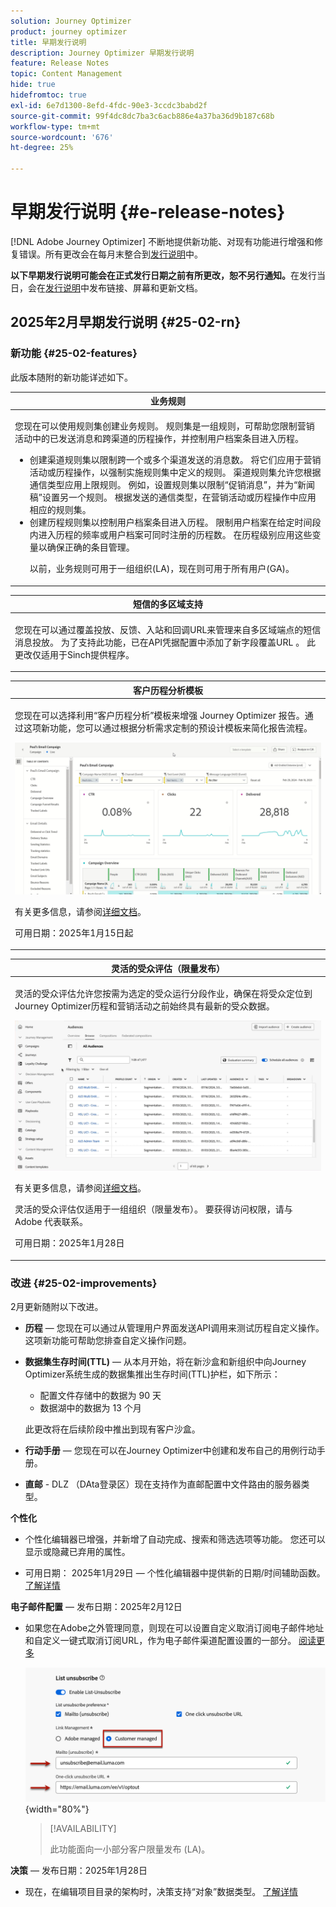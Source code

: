 ```yaml
---
solution: Journey Optimizer
product: journey optimizer
title: 早期发行说明
description: Journey Optimizer 早期发行说明
feature: Release Notes
topic: Content Management
hide: true
hidefromtoc: true
exl-id: 6e7d1300-8efd-4fdc-90e3-3ccdc3babd2f
source-git-commit: 99f4dc8dc7ba3c6acb886e4a37ba36d9b187c68b
workflow-type: tm+mt
source-wordcount: '676'
ht-degree: 25%

---
```


# 早期发行说明 {#e-release-notes}

[!DNL Adobe Journey Optimizer] 不断地提供新功能、对现有功能进行增强和修复错误。所有更改会在每月末整合到[发行说明](release-notes.md)中。

**以下早期发行说明可能会在正式发行日期之前有所更改，恕不另行通知。**&#x200B;在发行当日，会在[发行说明](release-notes.md)中发布链接、屏幕和更新文档。

## 2025年2月早期发行说明 {#25-02-rn}

### 新功能 {#25-02-features}

此版本随附的新功能详述如下。

<table>
<thead>
<tr>
<th><strong>业务规则</strong><br/></th>
</tr>
</thead>
<tbody>
<tr>
<td>
<p>您现在可以使用规则集创建业务规则。 规则集是一组规则，可帮助您限制营销活动中的已发送消息和跨渠道的历程操作，并控制用户档案条目进入历程。<p>
<p><ul><li>创建渠道规则集以限制跨一个或多个渠道发送的消息数。 将它们应用于营销活动或历程操作，以强制实施规则集中定义的规则。 渠道规则集允许您根据通信类型应用上限规则。 例如，设置规则集以限制“促销消息”，并为“新闻稿”设置另一个规则。 根据发送的通信类型，在营销活动或历程操作中应用相应的规则集。</li>
<li> 创建历程规则集以控制用户档案条目进入历程。 限制用户档案在给定时间段内进入历程的频率或用户档案可同时注册的历程数。 在历程级别应用这些变量以确保正确的条目管理。</li></p>
<p>以前，业务规则可用于一组组织(LA)，现在则可用于所有用户(GA)。</p>
<!--p>For more information, refer to the <a href="../configuration/business-rules.md">detailed documentation</a>.</p-->
</td>
</tr>
</tbody>
</table>

<table>
<thead>
<tr>
<th><strong>短信的多区域支持</strong><br/></th>
</tr>
</thead>
<tbody>
<tr>
<td>
<p>您现在可以通过覆盖投放、反馈、入站和回调URL来管理来自多区域端点的短信消息投放。 为了支持此功能，已在API凭据配置中添加了新字段覆盖URL 。 此更改仅适用于Sinch提供程序。</p>
<!--p>For more information, refer to the <a href="../configuration/business-rules.md">detailed documentation</a>.</p-->
</td>
</tr>
</tbody>
</table>


<table>
<thead>
<tr>
<th><strong>客户历程分析模板</strong><br/></th>
</tr>
</thead>
<tbody>
<tr>
<td>
<p>您现在可以选择利用“客户历程分析”模板来增强 Journey Optimizer 报告。通过这项新功能，您可以通过根据分析需求定制的预设计模板来简化报告流程。
</p>
<img src="assets/do-not-localize/cja-templates.gif">
<p>有关更多信息，请参阅<a href="../reports/report-cja-manage.md#cja-template">详细文档</a>。</p>
<p>可用日期：2025年1月15日起</p>
</tr>
</tbody>
</table>

<table>
<thead>
<tr>
<th><strong>灵活的受众评估（限量发布）</strong><br/></th>
</tr>
</thead>
<tbody>
<tr>
<td>
<p>灵活的受众评估允许您按需为选定的受众运行分段作业，确保在将受众定位到Journey Optimizer历程和营销活动之前始终具有最新的受众数据。</p>
<img src="assets/do-not-localize/flexible-audience.gif">
<p>有关更多信息，请参阅<a href="../audience/about-audiences.md#flexible">详细文档</a>。</p>
<p> 灵活的受众评估仅适用于一组组织（限量发布）。 要获得访问权限，请与 Adobe 代表联系。</p>
<p>可用日期：2025年1月28日</p>
</tr>
</tbody>
</table>


### 改进 {#25-02-improvements}

2月更新随附以下改进。

* **历程** — 您现在可以通过从管理用户界面发送API调用来测试历程自定义操作。 这项新功能可帮助您排查自定义操作问题。

* **数据集生存时间(TTL)** — 从本月开始，将在新沙盒和新组织中向Journey Optimizer系统生成的数据集推出生存时间(TTL)护栏，如下所示：

   * 配置文件存储中的数据为 90 天
   * 数据湖中的数据为 13 个月

  此更改将在后续阶段中推出到现有客户沙盒。

* **行动手册** — 您现在可以在Journey Optimizer中创建和发布自己的用例行动手册。

* **直邮** - DLZ （DAta登录区）现在支持作为直邮配置中文件路由的服务器类型。

**个性化**

* 个性化编辑器已增强，并新增了自动完成、搜索和筛选选项等功能。 您还可以显示或隐藏已弃用的属性。

* 可用日期： 2025年1月29日 — 个性化编辑器中提供新的日期/时间辅助函数。 [了解详情](../personalization/functions/dates.md)

**电子邮件配置** — 发布日期：2025年2月12日

* 如果您在Adobe之外管理同意，则现在可以设置自定义取消订阅电子邮件地址和自定义一键式取消订阅URL，作为电子邮件渠道配置设置的一部分。 [阅读更多](../email/list-unsubscribe.md#custom-managed)

  ![](../email/assets/surface-list-unsubscribe-custom.png){width="80%"}

  >[!AVAILABILITY]
  >
  >此功能面向一小部分客户限量发布 (LA)。

**决策** — 发布日期：2025年1月28日

* 现在，在编辑项目目录的架构时，决策支持“对象”数据类型。 [了解详情](../experience-decisioning/catalogs.md)
